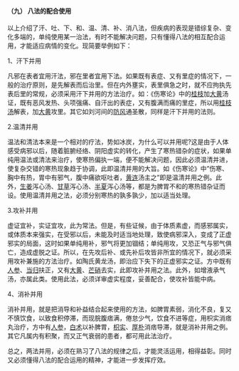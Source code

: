 #### （九）  八法的配合使用

以上介绍了汗、吐、下、和、温、清、补、消八法，但疾病的表现是错综复杂、变化多端的，单纯使用某一治法，有时不能解决问题，只有懂得八法的相互配合运用，才能适应病情的变化。现简要举例如下：

1、汗下并用

凡邪在表者宜用汗法，邪在里者宜用下法。如果既有表症、又有里症的情况下，一般的治疗原则，是先解表而后治里。但在内外壅实，表里俱急之时，就不应拘执先表后里的常规，必须采用汗下并用的方法治疗。如：《伤寒论》中的[桂枝](https://www.gmzyjc.com/read/bc/bc01-1.1.2.0.0.md)加[大黄](https://www.gmzyjc.com/read/bc/bc02-0.1.1.0.0.md)汤证，既有恶风发热、头项强痛、自汗出的表症，又有腹满而痛的里症，所以用[桂枝汤](https://www.gmzyjc.com/read/fjx/fjx01-0.1.0.0.0.md)解表，加[大黄](https://www.gmzyjc.com/read/bc/bc02-0.1.1.0.0.md)攻里。其它如刘河间的[防风](https://www.gmzyjc.com/read/bc/bc01-1.1.5.0.0.md)通圣散，同样是汗下并用的法则。

2.温清并用

温法和清法本来是一个相对的疗法，势如冰炭，为什么可以并用呢?这是由于人体感受病邪以后，随着脏腑经络、阴阳虚实的转化，产生了寒热错杂的症状，如果单纯用温法或清法来治疗，使寒热偏执一端，便不能解决问题，因此必须温清并进，使复杂交错的寒热现象趋于协调，此即温清并用的大旨。如《伤寒论》中”伤寒、胸中有热，胃中有邪气，腹中痛欲呕吐者，[黄连](https://www.gmzyjc.com/read/bc/bc03-0.2.2.0.0.md)汤主之”即是温清并用之例。此外，[生姜](https://www.gmzyjc.com/read/bc/bc01-1.1.13.0.0.md)泻心汤、[甘草](https://www.gmzyjc.com/read/bc/bc17-0.1.8.0.0.md)泻心汤、[半夏](https://www.gmzyjc.com/read/bc/bc16-0.1.1.0.0.md)泻心汤等，都是为脾胃不和的寒热错杂证而设。使用温清并用之法，必须分别寒热的孰多孰少，加以适当处理。

3.攻补并用

虚证宜补，实证宜攻，此为常法。但是，有些证候，由于体质素虚，而感邪属实，或体质本来强实，在受邪以后，未能及时适当地处理，致使病邪深入，变成了正虚邪实的局面，这时如果单纯用补，邪气将更加锢结；单纯用攻，又恐正气与邪气俱亡，造成虚脱之证。所以，在先攻后补、或先补后攻皆非所宜的情况下，就必须采用攻补兼施的方法治疗。如陶氏黄龙汤，即治应下失下的正虚邪实之证。方中既有[人参](https://www.gmzyjc.com/read/bc/bc17-0.1.1.0.0.md)、[当归](https://www.gmzyjc.com/read/bc/bc17-0.3.3.0.0.md)扶正，又有[大黄](https://www.gmzyjc.com/read/bc/bc02-0.1.1.0.0.md)、[芒硝](https://www.gmzyjc.com/read/bc/bc02-0.1.2.0.0.md)去实，此即攻补并用之法。此外，如增液承气汤，亦属此类。使用此法，必须详审虚实程度，妥善配合，使攻补皆能中病。

4、消补并用

消补并用，就是把消导和补益结合起来使用的方法，如脾胃素弱，消化不良，复又不慎饮食，以致食积停滞，而现脘腹痞满，倦怠少气，饮食不进等症，用枳实消痞丸治疗，方中有[人参](https://www.gmzyjc.com/read/bc/bc17-0.1.1.0.0.md)，[白术](https://www.gmzyjc.com/read/bc/bc17-0.1.5.0.0.md)以补脾胃，[枳实](https://www.gmzyjc.com/read/bc/bc11-0.0.3.0.0.md)、[厚朴](https://www.gmzyjc.com/read/bc/bc04-0.0.3.0.0.md)消痞导滞，就是消补并用之例。其它凡属内有积聚，而又正气衰弱的患者，都可用此法治疗。

总之，两法并用，必须在熟习了八法的规律之后，才能灵活运用，相得益彰。同时又必须懂得八法的配合运用的精神，才能进一步发挥疗效。
